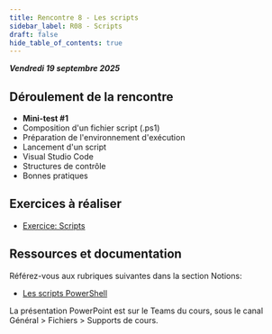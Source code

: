 ```yaml
---
title: Rencontre 8 - Les scripts
sidebar_label: R08 - Scripts
draft: false
hide_table_of_contents: true
---
```


***Vendredi 19 septembre 2025***


## Déroulement de la rencontre

- **Mini-test #1**
- Composition d'un fichier script (.ps1)
- Préparation de l'environnement d'exécution
- Lancement d'un script
- Visual Studio Code
- Structures de contrôle
- Bonnes pratiques

## Exercices à réaliser

- [Exercice: Scripts](/exercices/scripts)


## Ressources et documentation

Référez-vous aux rubriques suivantes dans la section Notions:
- [Les scripts PowerShell](/notions/scripts)

La présentation PowerPoint est sur le Teams du cours, sous le canal Général > Fichiers > Supports de cours.

